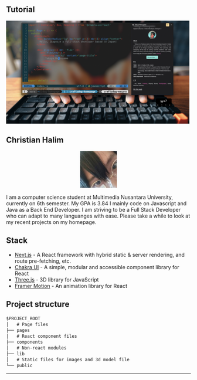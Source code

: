 ## Tutorial
<a href="https://www.youtube.com/watch?v=bSMZgXzC9AA"><img src="./doc/thumb.png" alt="Takuya" width="500"/></a>

## Christian Halim
<p align="center">
  <a href="https://www.linkedin.com/in/haneure/"><img src="./doc/instagram.jpg" alt="Takuya" width="100"/></a> </br>
</p>
I am a computer science student at Multimedia Nusantara University, currently on 6th semester. My GPA is 3.84
I mainly code on Javascript and Java as a Back End Developer.
I am striving to be a Full Stack Developer who can adapt to many languanges with ease.
Please take a while to look at my recent projects on my homepage.

## Stack
- [Next.js](https://nextjs.org/) - A React framework with hybrid static & server rendering, and route pre-fetching, etc.
- [Chakra UI](https://chakra-ui.com/) - A simple, modular and accessible component library for React
- [Three.js](https://threejs.org/) - 3D library for JavaScript
- [Framer Motion](https://www.framer.com/motion/) - An animation library for React

## Project structure

```
$PROJECT_ROOT
│   # Page files
├── pages
│   # React component files
├── components
│   # Non-react modules
├── lib
│   # Static files for images and 3d model file
└── public
```
---
